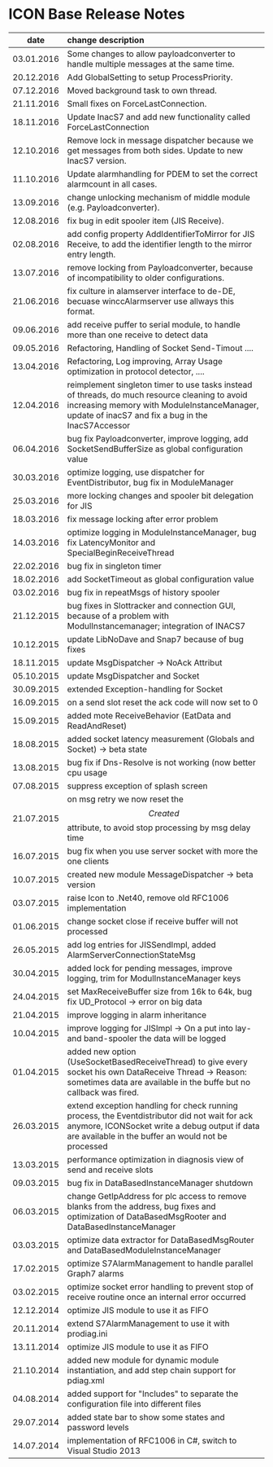 # ICON Base Release Notes
|date      | change description |
|----------|:-------------|
|03.01.2016| Some changes to allow payloadconverter to handle multiple messages at the same time. |
|20.12.2016| Add GlobalSetting to setup ProcessPriority. |
|07.12.2016| Moved background task to own thread. |
|21.11.2016| Small fixes on ForceLastConnection. |
|18.11.2016| Update InacS7 and add new functionality called ForceLastConnection|
|12.10.2016| Remove lock in message dispatcher because we get messages from both sides. Update to new InacS7 version.|
|11.10.2016| Update alarmhandling for PDEM to set the correct alarmcount in all cases.|
|13.09.2016| change unlocking mechanism of middle module (e.g. Payloadconverter).|
|12.08.2016| fix bug in edit spooler item (JIS Receive).|
|02.08.2016| add config property AddIdentifierToMirror for JIS Receive, to add the identifier length to the mirror entry length.|
|13.07.2016| remove locking from Payloadconverter, because of incompatibility to older configurations.|
|21.06.2016| fix culture in alamserver interface to de-DE, becuase winccAlarmserver use allways this format.|
|09.06.2016| add receive puffer to serial module, to handle more than one receive to detect data|
|09.05.2016| Refactoring, Handling of Socket Send-Timout ....|
|13.04.2016| Refactoring, Log improving, Array Usage optimization in protocol detector, ....|
|12.04.2016| reimplement singleton timer to use tasks instead of threads, do much resource cleaning to avoid increasing memory with ModuleInstanceManager, update of inacS7 and fix a bug in the InacS7Accessor |
|06.04.2016| bug fix Payloadconverter, improve logging, add SocketSendBufferSize as global configuration value|
|30.03.2016| optimize logging, use dispatcher for EventDistributor, bug fix in ModuleManager|
|25.03.2016| more locking changes and spooler bit delegation for JIS|
|18.03.2016| fix message locking after error problem|
|14.03.2016| optimize logging in ModuleInstanceManager, bug fix LatencyMonitor and SpecialBeginReceiveThread|
|22.02.2016| bug fix in singleton timer|
|18.02.2016| add SocketTimeout as global configuration value|
|03.02.2016| bug fix in repeatMsgs of history spooler|
|21.12.2015| bug fixes in Slottracker and connection GUI, because of a problem with ModulInstancemanager; integration of INACS7|
|10.12.2015| update LibNoDave and Snap7 because of bug fixes|
|18.11.2015| update MsgDispatcher -> NoAck Attribut|
|05.10.2015| update MsgDispatcher and Socket|
|30.09.2015| extended Exception-handling for Socket|
|16.09.2015| on a send slot reset the ack code will now set to 0 |
|15.09.2015| added mote ReceiveBehavior (EatData and ReadAndReset)|
|18.08.2015| added socket latency measurement (Globals and Socket) -> beta state|
|13.08.2015| bug fix if Dns-Resolve is not working (now better cpu usage|
|07.08.2015| suppress exception of splash screen|
|21.07.2015| on msg retry we now reset the $$Created$$ attribute, to avoid stop processing by msg delay time |
|16.07.2015| bug fix when you use server socket with more the one clients |
|10.07.2015| created new module MessageDispatcher -> beta version|
|03.07.2015| raise Icon to .Net40, remove old RFC1006 implementation |
|01.06.2015| change socket close if receive buffer will not processed|
|26.05.2015| add log entries for JISSendImpl, added AlarmServerConnectionStateMsg |
|30.04.2015| added lock for pending messages, improve logging, trim for ModulInstanceManager keys|
|24.04.2015| set MaxReceiveBuffer size from 16k to 64k,  bug fix UD_Protocol -> error on big data|
|21.04.2015| improve logging in alarm inheritance |
|10.04.2015| improve logging for JISImpl -> On a put into lay-and band-spooler the data will be logged|
|01.04.2015| added new option (UseSocketBasedReceiveThread) to give every socket his own DataReceive Thread -> Reason: sometimes data are available in the buffe but no callback was fired.|
|26.03.2015| extend exception handling for check running process, the Eventdistributor did not wait for ack anymore, ICONSocket write a debug output if data are available in the buffer an would not be processed |
|13.03.2015| performance optimization in diagnosis view of send and receive slots |
|09.03.2015| bug fix in DataBasedInstanceManager shutdown|
|06.03.2015| change GetIpAddress for plc access to remove blanks from the address, bug fixes and optimization of DataBasedMsgRooter and DataBasedInstanceManager |
|03.03.2015| optimize data extractor for DataBasedMsgRouter and DataBasedModuleInstanceManager |
|17.02.2015| optimize S7AlarmManagement to handle parallel Graph7 alarms  |
|03.02.2015| optimize socket error handling to prevent stop of receive routine once an internal error occurred |
|12.12.2014| optimize JIS module to use it as FIFO|
|20.11.2014| extend S7AlarmManagement to use it with prodiag.ini|
|13.11.2014| optimize JIS module to use it as FIFO|
|21.10.2014| added new module for dynamic module instantiation, and add step chain support for pdiag.xml|
|04.08.2014| added support for "Includes" to separate the configuration file into different files |
|29.07.2014| added state bar to show some states and password levels |
|14.07.2014| implementation of RFC1006 in C#, switch to Visual Studio 2013 |

